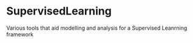 # SupervisedLearning
Various tools that aid modelling and analysis for a Supervised Leanrning framework
